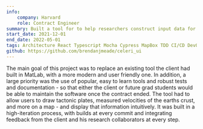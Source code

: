 ```yaml
---
info:
    company: Harvard
    role: Contract Engineer
summary: Built a tool for to help researchers construct input data for earthquake cycle imaging.
start_date: 2021-12-01
end_date: 2022-05-01
tags: Architecture React Typescript Mocha Cypress MapBox TDD CI/CD DevOps front-end HTML css redux nodejs
github: https://github.com/brendanjmeade/celeri_ui
---
```


The main goal of this project was to replace an existing tool the client had built in MatLab, with a more modern and user friendly one. In addition, a large priority was the use of popular, easy to learn tools and robust tests and documentation - so that either the client or future grad students would be able to maintain the software once the contract ended. The tool had to allow users to draw tactonic plates, measured velocities of the earths crust, and more on a map - and display that information intuitively. It was built in a high-iteration process, with builds at every commit and integrating feedback from the client and his research collaborators at every step.
